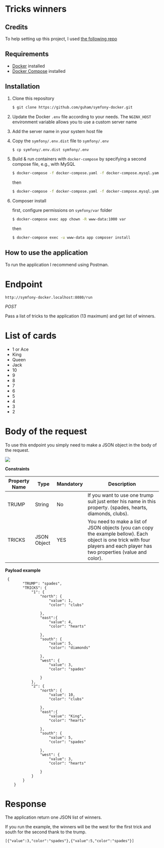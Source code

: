 # Tricks winners

## Credits
To help setting up this project, I used [the following repo](https://github.com/guham/symfony-docker) 

##  Requirements

- [Docker](https://docs.docker.com/engine/installation/) installed
- [Docker Compose](https://docs.docker.com/compose/install/) installed

## Installation

1. Clone this repository
    ```bash
    $ git clone https://github.com/guham/symfony-docker.git
    ```
2. Update the Docker `.env` file according to your needs. The `NGINX_HOST` environment variable allows you to use a custom server name

3. Add the server name in your system host file

4. Copy the `symfony/.env.dist` file to `symfony/.env`
    ```bash
    $ cp symfony/.env.dist symfony/.env
    ```

5. Build & run containers with `docker-compose` by specifying a second compose file, e.g., with MySQL 
    ```bash
    $ docker-compose -f docker-compose.yaml -f docker-compose.mysql.yaml build
    ```
    then
    ```bash
    $ docker-compose -f docker-compose.yaml -f docker-compose.mysql.yaml up -d
    ```
   

6. Composer install

    first, configure permissions on `symfony/var` folder
    ```bash
    $ docker-compose exec app chown -R www-data:1000 var
    ```
    then
    ```bash
    $ docker-compose exec -u www-data app composer install
    ```

## How to use the application

To run the application I recommend using Postman.

# **Endpoint**

`http://symfony-docker.localhost:8080/run`

*POST*

Pass a list of tricks to the application (13 maximum) and get list of winners.

# **List of cards**

- 1 or Ace
- King
- Queen
- Jack
- 10
- 9
- 8
- 7
- 6
- 5
- 4
- 3
- 2

# **Body of the request**

To use this endpoint you simply need to make a JSON object in the body of the request. 

![](https://i.ibb.co/0J21P72/Capture-d-e-cran-2021-05-20-a-09-18-55.png)

**Constraints**

| Property Name  | Type  | Mandatory  | Description  |
| ------------ | ------------ | ------------ | ------------ |
| TRUMP  | String  | No  |  If you want to use one trump suit just enter his name in this property. (spades, hearts, diamonds, clubs). |
| TRICKS  | JSON Object  |  YES | You need to make a list of JSON objects (you can copy the example bellow). Each object is one trick with four players and each player has two properties (value and color). |

**Payload example**


     {
            "TRUMP": "spades",
            "TRICKS": {
                "1": {
                    "north": {
                    	"value": 1,
                    	"color": "clubs"
                    	
                    },
                    "east":{
                    	"value": 4,
                    	"color": "hearts"
                    	
                    },
                    "south": {
                    	"value": 5,
                    	"color": "diamonds"
                    	
                    },
                    "west": {
                    	"value": 3,
                    	"color": "spades"
                    	
                    }
                },
                "2": {
                    "north": {
                    	"value": 10,
                    	"color": "clubs"
                    	
                    },
                    "east":{
                    	"value": "King",
                    	"color": "hearts"
                    	
                    },
                    "south": {
                    	"value": 5,
                    	"color": "spades"
                    	
                    },
                    "west": {
                    	"value": 3,
                    	"color": "hearts"
                    	
                    }
                }
            }   
        }

# **Response**

The application return one JSON list of winners.

If you run the example, the winners will be the west for the first trick and south for the second thank to the trump.

    [{"value":3,"color":"spades"},{"value":5,"color":"spades"}]




